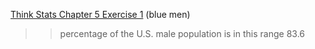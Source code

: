 [Think Stats Chapter 5 Exercise 1](http://greenteapress.com/thinkstats2/html/thinkstats2006.html#toc50) (blue men)

>>   percentage of the U.S. male population is in this range 83.6
